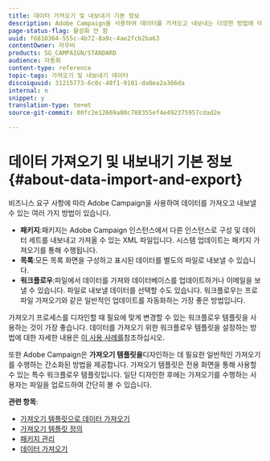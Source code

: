 ```yaml
---
title: 데이터 가져오기 및 내보내기 기본 정보
description: Adobe Campaign을 사용하여 데이터를 가져오고 내보내는 다양한 방법에 대해 알아봅니다.
page-status-flag: 활성화 안 함
uuid: f6810364-555c-4b72-8a9c-4ae2fcb2ba63
contentOwner: 자우비
products: SG_CAMPAIGN/STANDARD
audience: 자동화
content-type: reference
topic-tags: 가져오기 및 내보내기 데이터
discoiquuid: 31215773-6c0c-48f1-9101-da0ea2a366da
internal: n
snippet: y
translation-type: tm+mt
source-git-commit: 00fc2e12669a00c788355ef4e492375957cdad2e

---
```



# 데이터 가져오기 및 내보내기 기본 정보{#about-data-import-and-export}

비즈니스 요구 사항에 따라 Adobe Campaign을 사용하여 데이터를 가져오고 내보낼 수 있는 여러 가지 방법이 있습니다.

* **패키지**:패키지는 Adobe Campaign 인스턴스에서 다른 인스턴스로 구성 및 데이터 세트를 내보내고 가져올 수 있는 XML 파일입니다. 시스템 업데이트는 패키지 가져오기를 통해 수행됩니다.
* **목록**:모든 목록 화면을 구성하고 표시된 데이터를 별도의 파일로 내보낼 수 있습니다.
* **워크플로우**:파일에서 데이터를 가져와 데이터베이스를 업데이트하거나 이메일을 보낼 수 있습니다. 파일로 내보낼 데이터를 선택할 수도 있습니다. 워크플로우는 프로파일 가져오기와 같은 일반적인 업데이트를 자동화하는 가장 좋은 방법입니다.

가져오기 프로세스를 디자인할 때 필요에 맞게 변경할 수 있는 워크플로우 템플릿을 사용하는 것이 가장 좋습니다. 데이터를 가져오기 위한 워크플로우 템플릿을 설정하는 방법에 대한 자세한 내용은 [이 사용 사례를](../../automating/using/importing-data.md#example--import-workflow-template)참조하십시오.

또한 Adobe Campaign은 **가져오기 템플릿을**&#x200B;디자인하는 데 필요한 일반적인 가져오기를 수행하는 간소화된 방법을 제공합니다. 가져오기 템플릿은 전용 화면을 통해 사용할 수 있는 특수 워크플로우 템플릿입니다. 일단 디자인한 후에는 가져오기를 수행하는 사용자는 파일을 업로드하여 간단히 볼 수 있습니다.

**관련 항목**:

* [가져오기 템플릿으로 데이터 가져오기](../../automating/using/importing-data-with-import-templates.md)
* [가져오기 템플릿 정의](../../automating/using/defining-import-templates.md)
* [패키지 관리](../../automating/using/managing-packages.md)
* [데이터 가져오기](../../automating/using/importing-data.md)

